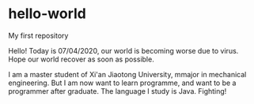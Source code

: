 # hello-world
My first repository

Hello! Today is 07/04/2020, our world is becoming worse due to virus. Hope our world recover as soon as possible.

I am a master student of Xi'an Jiaotong University, mmajor in mechanical engineering. But I am now want to learn programme, and want to be a programmer after graduate. The language I study is Java. Fighting!
